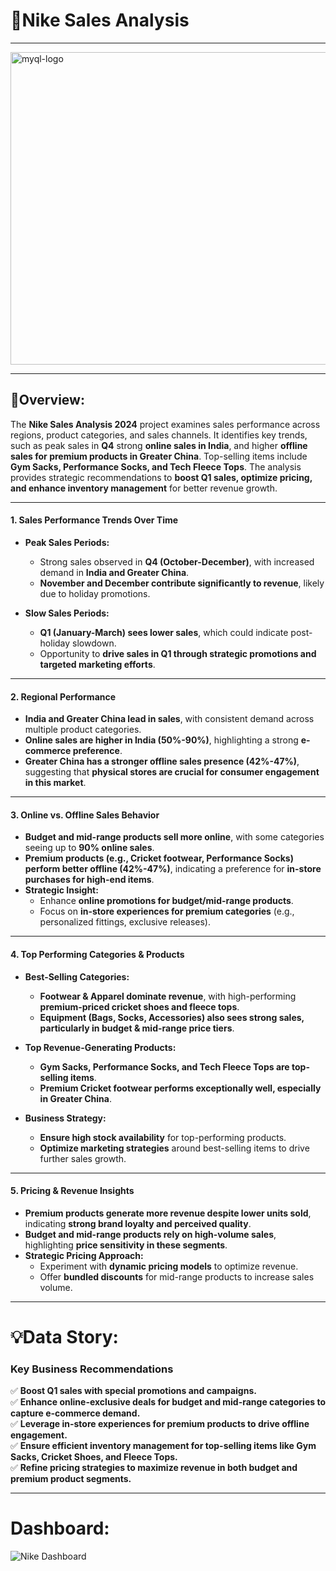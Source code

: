 # 👟Nike Sales Analysis #
---
<img src="https://github.com/Omgadakhgithub/Nike-Sales-Analysis-2024/blob/4fb3bb8bc968b66a1b4f562850c14542173d2c5a/og_nike-founder-phil-knight.png" alt="myql-logo" width="1000" height="500"/>

---

 ## 🔎Overview:
  The **Nike Sales Analysis 2024** project examines sales performance across regions, product categories, and sales channels. It identifies key trends, such as peak sales in **Q4** strong **online sales in India**, and higher **offline sales for premium products in Greater China**. Top-selling items include **Gym Sacks, Performance Socks, and Tech Fleece Tops**. The analysis provides strategic recommendations to **boost Q1 sales, optimize pricing, and enhance inventory management** for better revenue growth.
  
---

#### **1. Sales Performance Trends Over Time**
- **Peak Sales Periods:**  
  - Strong sales observed in **Q4 (October-December)**, with increased demand in **India and Greater China**.  
  - **November and December contribute significantly to revenue**, likely due to holiday promotions.  

- **Slow Sales Periods:**  
  - **Q1 (January-March) sees lower sales**, which could indicate post-holiday slowdown.  
  - Opportunity to **drive sales in Q1 through strategic promotions and targeted marketing efforts**.  

---

#### **2. Regional Performance**
- **India and Greater China lead in sales**, with consistent demand across multiple product categories.  
- **Online sales are higher in India (50%-90%)**, highlighting a strong **e-commerce preference**.  
- **Greater China has a stronger offline sales presence (42%-47%)**, suggesting that **physical stores are crucial for consumer engagement in this market**.  

---

#### **3. Online vs. Offline Sales Behavior**
- **Budget and mid-range products sell more online**, with some categories seeing up to **90% online sales**.  
- **Premium products (e.g., Cricket footwear, Performance Socks) perform better offline (42%-47%)**, indicating a preference for **in-store purchases for high-end items**.  
- **Strategic Insight:**  
  - Enhance **online promotions for budget/mid-range products**.  
  - Focus on **in-store experiences for premium categories** (e.g., personalized fittings, exclusive releases).  

---

#### **4. Top Performing Categories & Products**
- **Best-Selling Categories:**  
  - **Footwear & Apparel dominate revenue**, with high-performing **premium-priced cricket shoes and fleece tops**.  
  - **Equipment (Bags, Socks, Accessories) also sees strong sales, particularly in budget & mid-range price tiers**.  

- **Top Revenue-Generating Products:**  
  - **Gym Sacks, Performance Socks, and Tech Fleece Tops are top-selling items**.  
  - **Premium Cricket footwear performs exceptionally well, especially in Greater China**.  

- **Business Strategy:**  
  - **Ensure high stock availability** for top-performing products.  
  - **Optimize marketing strategies** around best-selling items to drive further sales growth.  

---

#### **5. Pricing & Revenue Insights**
- **Premium products generate more revenue despite lower units sold**, indicating **strong brand loyalty and perceived quality**.  
- **Budget and mid-range products rely on high-volume sales**, highlighting **price sensitivity in these segments**.  
- **Strategic Pricing Approach:**  
  - Experiment with **dynamic pricing models** to optimize revenue.  
  - Offer **bundled discounts** for mid-range products to increase sales volume.  

---

# 💡Data Story:
  ### **Key Business Recommendations**
✅ **Boost Q1 sales with special promotions and campaigns.**  
✅ **Enhance online-exclusive deals for budget and mid-range categories to capture e-commerce demand.**  
✅ **Leverage in-store experiences for premium products to drive offline engagement.**  
✅ **Ensure efficient inventory management for top-selling items like Gym Sacks, Cricket Shoes, and Fleece Tops.**  
✅ **Refine pricing strategies to maximize revenue in both budget and premium product segments.** 

---

# Dashboard:

![Nike Dashboard](https://github.com/user-attachments/assets/d98cf8de-0669-4b05-b04a-7d2961bb7cf0)
